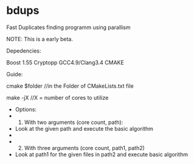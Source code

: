 # bdups
Fast Duplicates finding programm using parallism

NOTE: This is a early beta.

Depedencies:

Boost 1.55
Cryptopp
GCC4.9/Clang3.4
CMAKE



Guide:

cmake $folder //in the Folder of CMakeLists.txt file

make -jX      //X = number of cores to utilize


 * Options:
 * 1. With two arguments (core count, path):
 *  Look at the given path and execute the basic algorithm
 *
 * 2. With three arguments (core count, path1, path2)
 *  Look at path1 for the given files in path2 and execute basic 
algorithm

